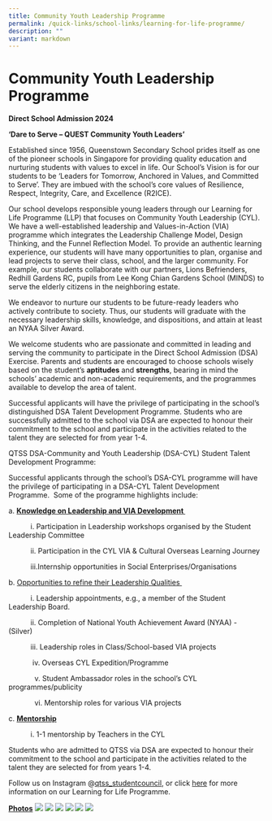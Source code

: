```yaml
---
title: Community Youth Leadership Programme
permalink: /quick-links/school-links/learning-for-life-programme/
description: ""
variant: markdown
---
```

Community Youth Leadership Programme
====================================

**Direct School Admission 2024**

**‘Dare to Serve – QUEST Community Youth Leaders’**

Established since 1956, Queenstown Secondary School prides itself as one of the pioneer schools in Singapore for providing quality education and nurturing students with values to excel in life. Our School’s Vision is for our students to be ‘Leaders for Tomorrow, Anchored in Values, and Committed to Serve’. They are imbued with the school’s core values of Resilience, Respect, Integrity, Care, and Excellence (R2ICE).&nbsp;

Our school develops responsible young leaders through our Learning for Life Programme (LLP) that focuses on Community Youth Leadership (CYL). We have a well-established leadership and Values-in-Action (VIA) programme which integrates the Leadership Challenge Model, Design Thinking, and the Funnel Reflection Model. To provide an authentic learning experience, our students will have many opportunities to plan, organise and lead projects to serve their class, school, and the larger community. For example, our students collaborate with our partners, Lions Befrienders, Redhill Gardens RC, pupils from Lee Kong Chian Gardens School (MINDS) to serve the elderly citizens in the neighboring estate.&nbsp;&nbsp;

We endeavor to nurture our students to be future\-ready leaders who actively contribute to society. Thus, our students will graduate with the necessary leadership skills, knowledge, and dispositions, and attain at least an NYAA Silver Award.&nbsp;&nbsp;&nbsp;

We welcome students who are passionate and committed in leading and serving the community to participate in the Direct School Admission (DSA) Exercise. Parents and students are encouraged to choose schools wisely based on the student’s **aptitudes** and **strengths**, bearing in mind the schools’ academic and non-academic requirements, and the programmes available to develop the area of talent.&nbsp;

Successful applicants will have the privilege of participating in the school’s distinguished DSA Talent Development Programme. Students who are successfully admitted to the school via DSA are expected to honour their commitment to the school and participate in the activities related to the talent they are selected for from year 1-4.&nbsp;&nbsp;

QTSS DSA\-Community and Youth Leadership (DSA-CYL) Student Talent Development Programme:&nbsp;

Successful applicants through the school’s DSA\-CYL programme will have the privilege of participating in a DSA\-CYL Talent Development Programme.&nbsp; Some of the programme highlights include:&nbsp;&nbsp;&nbsp;&nbsp;&nbsp;&nbsp;

a. **<u>Knowledge on Leadership and VIA Development&nbsp;</u>**
    

&nbsp; &nbsp; &nbsp; &nbsp; &nbsp; &nbsp;i.  Participation in Leadership workshops organised by the Student Leadership Committee&nbsp;
    

&nbsp; &nbsp; &nbsp; &nbsp; &nbsp; &nbsp;ii.  Participation in the CYL VIA &amp; Cultural Overseas Learning Journey&nbsp;
    

&nbsp; &nbsp; &nbsp; &nbsp; &nbsp; &nbsp;iii.Internship opportunities in Social Enterprises/Organisations&nbsp;
    

b. <u>Opportunities to refine their Leadership Qualities&nbsp;</u>
    
&nbsp; &nbsp; &nbsp; &nbsp; &nbsp; &nbsp;i.  Leadership appointments, e.g., a member of the Student Leadership Board.&nbsp;&nbsp;
    

&nbsp; &nbsp; &nbsp; &nbsp; &nbsp; &nbsp;ii.  Completion of National Youth Achievement Award (NYAA) - (Silver)&nbsp;
    

&nbsp; &nbsp; &nbsp; &nbsp; &nbsp; &nbsp;iii.  Leadership roles in Class/School-based VIA projects&nbsp;
    

&nbsp; &nbsp; &nbsp; &nbsp; &nbsp; &nbsp; iv.  Overseas CYL Expedition/Programme&nbsp;
    

&nbsp; &nbsp; &nbsp; &nbsp; &nbsp; &nbsp; &nbsp;v.  Student Ambassador roles in the school’s CYL programmes/publicity&nbsp;
    

&nbsp; &nbsp; &nbsp; &nbsp; &nbsp; &nbsp; &nbsp;vi.  Mentorship roles for various VIA projects&nbsp;
    

c. **<u> Mentorship</u>&nbsp;&nbsp;**
    

&nbsp; &nbsp; &nbsp; &nbsp; &nbsp; &nbsp;i. 1-1 mentorship by Teachers in the CYL &nbsp; &nbsp; &nbsp; &nbsp; &nbsp; &nbsp; &nbsp; &nbsp;

		
Students who are admitted to QTSS via DSA are expected to honour their commitment to the school and participate in the activities related to the talent they are selected for from years 1-4.

Follow us on Instagram @[qtss_studentcouncil](https://www.instagram.com/qtss_studentcouncil/),
or click [here](https://www.queenstownsec.moe.edu.sg/special-programs/learning-for-life-programme-llp/) for more information on our Learning for Life Programme.

<u><b>Photos</b></u>
![](/images/l1.png)
![](/images/l2.png)
![](/images/l3.png)
![](/images/l4.png)
![](/images/l5.png)
![](/images/l6.png)